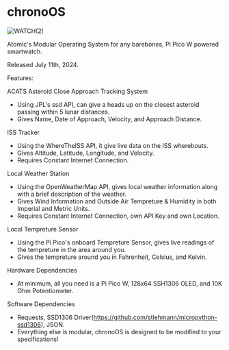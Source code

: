 # chronoOS
![WATCH(2)](https://github.com/AtomicUnleashed/chronoOS/assets/159086295/9f50cede-0516-4985-88e9-4de3dccc027b)


Atomic's Modular Operating System for any barebones, Pi Pico W powered smartwatch.

Released July 11th, 2024.

Features:

ACATS
  Asteroid Close Approach Tracking System

  - Using JPL's ssd API, can give a heads up on the closest asteroid passing within 5 lunar distances.
  - Gives Name, Date of Approach, Velocity, and Approach Distance.

ISS Tracker

  - Using the WhereTheISS API, it give live data on the ISS wherebouts.
  - Gives Altitude, Latitude, Longitude, and Velocity.
  - Requires Constant Internet Connection.

Local Weather Station

  - Using the OpenWeatherMap API, gives local weather information along with a brief description of the weather.
  - Gives Wind Information and Outside Air Tempreture & Humidity in both Imperial and Metric Units.
  - Requires Constant Internet Connection, own API Key and own Location.

Local Tempreture Sensor

  - Using the Pi Pico's onboard Tempreture Sensor, gives live readings of the tempreture in the area around you.
  - Gives the tempreture around you in Fahrenheit, Celsius, and Kelvin.

Hardware Dependencies

  - At minimum, all you need is a Pi Pico W, 128x64 SSH1306 OLED, and 10K Ohm Potentiometer.

Software Dependencies

  - Requests, SSD1306 Driver(https://github.com/stlehmann/micropython-ssd1306), JSON.
  - Everything else is modular, chronoOS is designed to be modified to your specifications!
